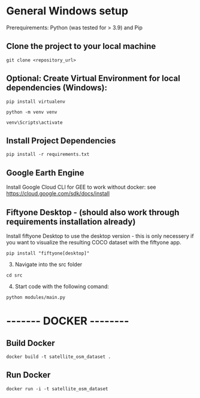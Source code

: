 # General Windows setup
Prerequirements: Python (was tested for > 3.9) and Pip
## Clone the project to your local machine
```
git clone <repository_url>
```
## Optional: Create Virtual Environment for local dependencies (Windows):
```
pip install virtualenv
```
```
python -m venv venv
```
```
venv\Scripts\activate
```
## Install Project Dependencies 
```
pip install -r requirements.txt
```
## Google Earth Engine

Install Google Cloud CLI for GEE to work without docker:
see https://cloud.google.com/sdk/docs/install

## Fiftyone Desktop - (should also work through requirements installation already)
Install fiftyone Desktop to use the desktop version - this is only necessery if you want to visualize the resulting COCO dataset with the fiftyone app. 
```
pip install "fiftyone[desktop]"
```

3. Navigate into the src folder 
```
cd src
```
4. Start code with the following comand: 
```
python modules/main.py
``` 

# ------- DOCKER --------
## Build Docker 
```
docker build -t satellite_osm_dataset .
```

## Run Docker 
```
docker run -i -t satellite_osm_dataset
```
